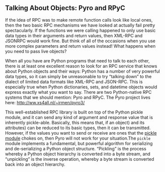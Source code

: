 ## Talking About Objects: Pyro and RPyC

If the idea of RPC was to make remote function calls look like local ones, then the two basic RPC
mechanisms we have looked at actually fail pretty spectacularly. If the functions we were calling
happened to only use basic data types in their arguments and return values, then XML-RPC and JSONRPC
would work fine. But think of all of the occasions when you use more complex parameters and
return values instead! What happens when you need to pass live objects?

When all you have are Python programs that need to talk to each other, there is at least one
excellent reason to look for an RPC service that knows about Python objects and their ways: Python has a
number of very powerful data types, so it can simply be unreasonable to try “talking down” to the dialect
of limited data formats like XML-RPC and JSON-RPC. This is especially true when Python dictionaries,
sets, and datetime objects would express exactly what you want to say.
There are two Python-native RPC systems that we should mention: Pyro and RPyC.
The Pyro project lives here: http://ww.xs4all.nl/~irmen/pyro3/

This well-established RPC library is built on top of the Python pickle module, and it can send any
kind of argument and response value that is inherently pickle-able. Basically, this means that, if an
object) and its attributes) can be reduced to its basic types, then it can be transmitted. However, if the
values you want to send or receive are ones that the [pickle module](https://docs.python.org/2.7/library/pickle.html?highlight=pickle#pickle) chokes on, then Pyro will not work
for your situation.The `pickle` module implements a fundamental, but powerful algorithm for serializing and de-serializing a Python object structure. “Pickling” is the process whereby a Python object hierarchy is converted into a byte stream, and “unpickling” is the inverse operation, whereby a byte stream is converted back into an object hierarchy.
